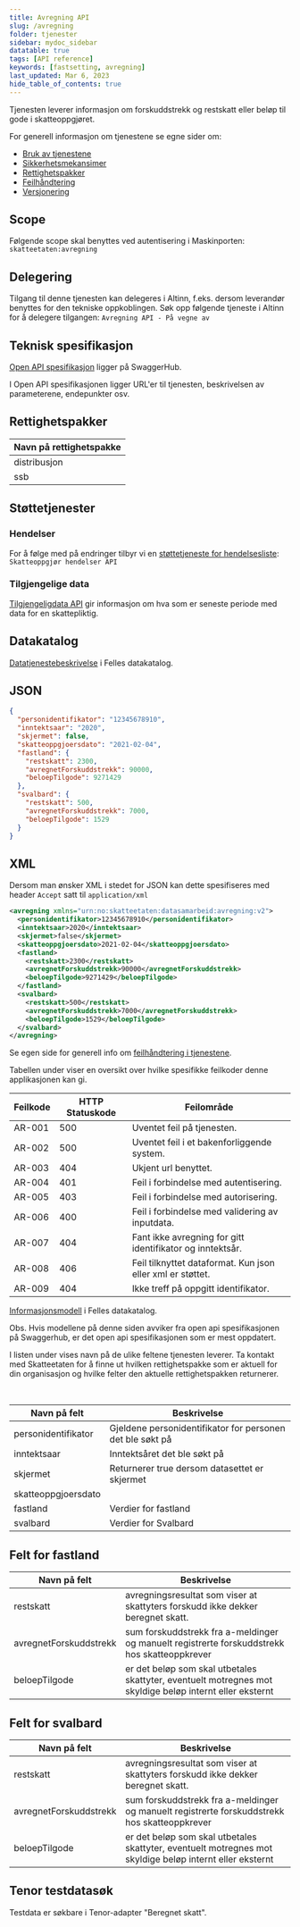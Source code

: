```yaml
---
title: Avregning API
slug: /avregning
folder: tjenester
sidebar: mydoc_sidebar
datatable: true
tags: [API reference]
keywords: [fastsetting, avregning]
last_updated: Mar 6, 2023
hide_table_of_contents: true
---
```

<summary>Tjenesten leverer informasjon om forskuddstrekk og restskatt eller beløp til gode i skatteoppgjøret.</summary>

<Tabs underline={true}>
<TabItem headerText="Om tjenesten" itemKey="itemKey-1" default>

For generell informasjon om tjenestene se egne sider om:
* [Bruk av tjenestene](../om/bruk.md)
* [Sikkerhetsmekansimer](../om/sikkerhet.md)
* [Rettighetspakker](../om/rettighetspakker.md)
* [Feilhåndtering](../om/feil.md)
* [Versjonering](../om/versjoner.md)
  
## Scope
Følgende scope skal benyttes ved autentisering i Maskinporten: `skatteetaten:avregning`

## Delegering
Tilgang til denne tjenesten kan delegeres i Altinn, f.eks. dersom leverandør benyttes for den tekniske oppkoblingen. Søk opp følgende tjeneste i Altinn for å delegere tilgangen: `Avregning API - På vegne av`

## Teknisk spesifikasjon
[Open API spesifikasjon](https://app.swaggerhub.com/apis/Skatteetaten_Deling/avregning-api) ligger på SwaggerHub.

I Open API spesifikasjonen ligger URL'er til tjenesten, beskrivelsen av parameterene, endepunkter osv.
 
## Rettighetspakker

| Navn på rettighetspakke |
|---|
| distribusjon |
| ssb |
  
## Støttetjenester

### Hendelser
For å følge med på endringer tilbyr vi en [støttetjeneste for hendelsesliste](./hendelser.md): `Skatteoppgjør hendelser API`

### Tilgjengelige data

[Tilgjengeligdata API](./tilgjengeligdata.md) gir informasjon om hva som er seneste periode med data for en skattepliktig.
  
## Datakatalog
 
[Datatjenestebeskrivelse](https://data.norge.no/dataservices/69824ea6-9a1b-3b3f-8163-45b5fd1dd474) i Felles datakatalog.

</TabItem>
<TabItem headerText="Eksempler" itemKey="itemKey-2"> 

## JSON

```json
{
  "personidentifikator": "12345678910",
  "inntektsaar": "2020",
  "skjermet": false,
  "skatteoppgjoersdato": "2021-02-04",
  "fastland": {
    "restskatt": 2300,
    "avregnetForskuddstrekk": 90000,
    "beloepTilgode": 9271429
  },
  "svalbard": {
    "restskatt": 500,
    "avregnetForskuddstrekk": 7000,
    "beloepTilgode": 1529
  }
}
```

## XML

Dersom man ønsker XML i stedet for JSON kan dette spesifiseres med header `Accept` satt til `application/xml`

```xml
<avregning xmlns="urn:no:skatteetaten:datasamarbeid:avregning:v2">
  <personidentifikator>12345678910</personidentifikator>
  <inntektsaar>2020</inntektsaar>
  <skjermet>false</skjermet>
  <skatteoppgjoersdato>2021-02-04</skatteoppgjoersdato>
  <fastland>
    <restskatt>2300</restskatt>
    <avregnetForskuddstrekk>90000</avregnetForskuddstrekk>
    <beloepTilgode>9271429</beloepTilgode>
  </fastland>
  <svalbard>
    <restskatt>500</restskatt>
    <avregnetForskuddstrekk>7000</avregnetForskuddstrekk>
    <beloepTilgode>1529</beloepTilgode>
  </svalbard>
</avregning>
```

</TabItem>
<TabItem headerText="Feilkoder" itemKey="itemKey-3">

Se egen side for generell info om [feilhåndtering i tjenestene](../om/feil.md).

Tabellen under viser en oversikt over hvilke spesifikke feilkoder denne applikasjonen kan gi.

| Feilkode | HTTP Statuskode | Feilområde |
|----------|-----------------|-------|
| AR-001 | 500 | Uventet feil på tjenesten.  |
| AR-002 | 500 | Uventet feil i et bakenforliggende system.  |
| AR-003 | 404 | Ukjent url benyttet. |
| AR-004 | 401 | Feil i forbindelse med autentisering.  |
| AR-005 | 403 | Feil i forbindelse med autorisering.  |
| AR-006 | 400 | Feil i forbindelse med validering av inputdata. |
| AR-007 | 404 | Fant ikke avregning for gitt identifikator og inntektsår. |
| AR-008 | 406 | Feil tilknyttet dataformat. Kun json eller xml er støttet. |
| AR-009 | 404 | Ikke treff på oppgitt identifikator. |

</TabItem>
<TabItem headerText="Informasjonsmodell" itemKey="itemKey-4">

[Informasjonsmodell](https://data.norge.no/informationmodels/fb77ea64-f7c6-3993-8511-1bd2ce8ad259) i Felles datakatalog.
 
Obs. Hvis modellene på denne siden avviker fra open api spesifikasjonen på Swaggerhub, er det open api spesifikasjonen som er mest oppdatert.

I listen under vises navn på de ulike feltene tjenesten leverer. Ta kontakt med Skatteetaten for å finne ut hvilken rettighetspakke som er aktuell for din organisasjon og hvilke felter den aktuelle rettighetspakken returnerer.

<br />

| Navn på felt | Beskrivelse |
| -------------|---------------------------------------------------------------------|
| personidentifikator | Gjeldene personidentifikator for personen det ble søkt på|
| inntektsaar | Inntektsåret det ble søkt på|
| skjermet | Returnerer true dersom datasettet er skjermet |
| skatteoppgjoersdato | |
| fastland | Verdier for fastland |
| svalbard | Verdier for Svalbard |

## Felt for fastland

| Navn på felt | Beskrivelse |
| -------------|---------------------------------------------------------------------|
| restskatt | avregningsresultat som viser at skattyters forskudd ikke dekker beregnet skatt. |
| avregnetForskuddstrekk | sum forskuddstrekk fra a-meldinger og manuelt registrerte forskuddstrekk hos skatteoppkrever |
| beloepTilgode | er det beløp som skal utbetales skattyter, eventuelt motregnes mot skyldige beløp internt eller eksternt |

## Felt for svalbard

| Navn på felt | Beskrivelse |
| -------------|---------------------------------------------------------------------|
| restskatt | avregningsresultat som viser at skattyters forskudd ikke dekker beregnet skatt. |
| avregnetForskuddstrekk | sum forskuddstrekk fra a-meldinger og manuelt registrerte forskuddstrekk hos skatteoppkrever |
| beloepTilgode | er det beløp som skal utbetales skattyter, eventuelt motregnes mot skyldige beløp internt eller eksternt |
 
</TabItem>
<TabItem headerText="Test" itemKey="itemKey-5">

## Tenor testdatasøk
Testdata er søkbare i Tenor-adapter "Beregnet skatt".
  
</TabItem>
</Tabs>
